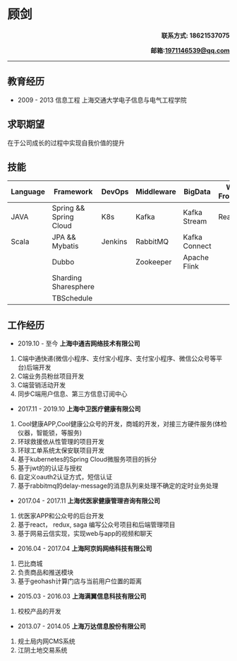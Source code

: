 # 顾剑
**<p align="right">联系方式: 18621537075</p>**
**<p align="right">邮箱:1971146539@qq.com</p>**

----

## 教育经历

* 2009 - 2013 信息工程 上海交通大学电子信息与电气工程学院

## 求职期望
在于公司成长的过程中实现自我价值的提升

## 技能
| Language | Framework | DevOps| Middleware| BigData| Web Frontend|
| ---------|----| ----------|----------|------|-------|
| JAVA     | Spring && Spring Cloud| K8s|Kafka| Kafka Stream| React|
| Scala    |       JPA && Mybatis  | Jenkins | RabbitMQ| Kafka Connect |
||Dubbo||Zookeeper |Apache Flink|
||Sharding Sharesphere||||
|| TBSchedule|||

## 工作经历

* 2019.10 - 至今 **上海中通吉网络技术有限公司**

1. C端中通快递(微信小程序、支付宝小程序、支付宝小程序、微信公众号等平台)后端开发
2. C端业务员粉丝项目开发
3. C端营销活动开发
4. 同步C端用户信息、第三方信息订阅中心

* 2017.11 - 2019.10 **上海中卫医疗健康有限公司**

1. Cool健康APP,Cool健康公众号的开发，商城的开发，对接三方硬件服务(体检仪器，智能锁，等服务)
2. 环球救援依从性管理的项目开发
3. 环球工单系统太保安联项目开发
4. 基于kubernetes的Spring Cloud微服务项目的拆分
5. 基于jwt的的认证与授权
6. 自定义oauth2认证方式，短信认证
7. 基于rabbitmq的delay-message的消息队列来处理不确定的定时业务处理
 

* 2017.04 - 2017.11 **上海优医家健康管理咨询有限公司**

1. 优医家APP和公众号的后台开发
2. 基于react， redux, saga 编写公众号项目和后端管理项目
3. 基于网易云信实现，实现web与app的视频和聊天


* 2016.04 - 2017.04 **上海阿京妈网络科技有限公司**
  
1. 巴比商城
2. 负责商品和推送模块
3. 基于geohash计算门店与当前用户位置的距离
 

* 2015.03 - 2016.03 **上海满翼信息科技有限公司**

1. 校校产品的开发

* 2013.07 - 2014.05 **上海万达信息股份有限公司**

1. 规土局内网CMS系统
2. 江阴土地交易系统

